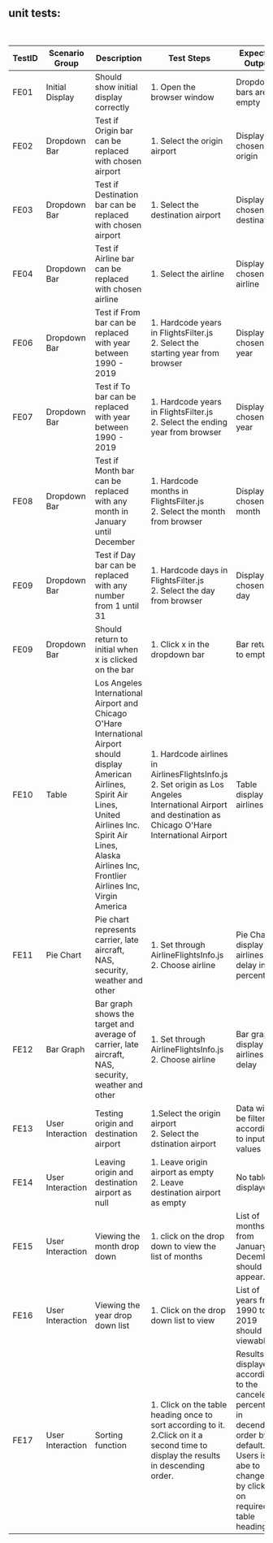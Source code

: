 ## unit tests:
<br /> 


| TestID | Scenario Group | Description | Test Steps | Expected Output | Factors | Metrics| Remarks |
|--------|----------------|-------------|------------|-----------------|---------|--------|--------|
| FE01 | Initial Display | Should show initial display correctly | 1. Open the browser window | Dropdown bars are empty | Correctness | Direct,Internal | - |
| FE02 | Dropdown Bar | Test if Origin bar can be replaced with chosen airport | 1. Select the origin airport | Display chosen origin | Correctness | Direct,Internal | - |
| FE03 | Dropdown Bar | Test if Destination bar can be replaced with chosen airport | 1. Select the destination airport | Display chosen destination | Correctness | Direct,Internal | - |
| FE04 | Dropdown Bar | Test if Airline bar can be  replaced with chosen airline | 1. Select the airline | Display chosen airline | Correctness | Direct,Internal | - |
| FE06 | Dropdown Bar | Test if From bar can be replaced with year between 1990 - 2019 | 1. Hardcode years in FlightsFilter.js <br>2. Select the starting year from browser | Display chosen year | Correctness | Direct,Internal | Boundary Value Analysis |
| FE07 | Dropdown Bar | Test if To bar can be replaced with year between 1990 - 2019 | 1. Hardcode years in FlightsFilter.js <br>2. Select the ending year from browser | Display chosen year | Correctness | Direct,Internal | Boundary Value Analysis |
| FE08 | Dropdown Bar | Test if Month bar can be replaced with any month in January until December | 1. Hardcode months in FlightsFilter.js <br>2. Select the month from browser | Display chosen month | Correctness | Direct,Internal | Boundary Value Analysis |
| FE09 | Dropdown Bar | Test if Day bar can be replaced with any number from 1 until 31 | 1. Hardcode days in FlightsFilter.js <br>2. Select the day from browser | Display chosen day | Correctness | Direct,Internal | Boundary Value Analysis |
| FE09 | Dropdown Bar | Should return to initial when x is clicked on the bar | 1. Click x in the dropdown bar | Bar returns to empty | Correctness | Direct,Internal | - |
| FE10 | Table | Los Angeles International Airport and Chicago O'Hare International Airport should <br>display American Airlines, Spirit Air Lines, United Airlines Inc. Spirit Air Lines,<br> Alaska Airlines Inc, Frontlier Airlines Inc, Virgin America | 1. Hardcode airlines in AirlinesFlightsInfo.js <br>2. Set origin as Los Angeles International Airport <br>and destination as Chicago O'Hare International Airport | Table display airlines | Correctness | Direct,Internal | - |
| FE11 | Pie Chart | Pie chart represents carrier, late aircraft, NAS, security, weather and other  | 1. Set through AirlineFlightsInfo.js<br>2. Choose airline | Pie Chart display the airlines delay in percentage | Correctness | Direct,Internal | - |
| FE12 | Bar Graph | Bar graph shows the target and average of carrier, late aircraft, NAS, security, weather and other | 1. Set through AirlineFlightsInfo.js<br>2. Choose airline | Bar graph display the airlines delay | Correctness | Direct,Internal | - |
| FE13 |User Interaction|Testing origin and destination airport|1.Select the origin airport<br />2. Select the dstination airport|Data will be filtered according to input values|Correctness| Direct,Internal | - |
| FE14 |User Interaction|Leaving origin and destination airport as null|1. Leave origin airport as empty<br />2. Leave destination airport as empty|No table displayed.|Correctness| Direct,Internal | - |
| FE15 |User Interaction|Viewing the month drop down |1. click on the drop down to view the list of months|List of months from January to December should appear.|Correctness| Direct,Internal | - |
| FE16 |User Interaction|Viewing the year drop down list|1. Click on the drop down list to view|List of years from 1990 to 2019 should be viewable.|Correctness| Direct,Internal | - |
| FE17 |User Interaction|Sorting function|1. Click on the table heading once to sort according to it.<br >2.Click on it a second time to display the results in descending order.|Results are displayed according to the canceled percentage in decending order by default. Users is abe to change it by clicking on required table heading.|Correctness<br />Flexibility| Direct,Internal | - |




